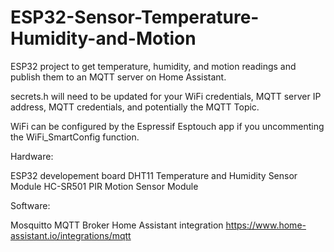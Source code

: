 # ESP32-Sensor-Temperature-Humidity-and-Motion
ESP32 project to get temperature, humidity, and motion readings and publish them to an MQTT server on Home Assistant. 

secrets.h will need to be updated for your WiFi credentials, MQTT server IP address, MQTT credentials, and potentially the MQTT Topic.

WiFi can be configured by the Espressif Esptouch app if you uncommenting the WiFi_SmartConfig function.


Hardware:

ESP32 developement board
DHT11 Temperature and Humidity Sensor Module
HC-SR501 PIR Motion Sensor Module


Software:

Mosquitto MQTT Broker Home Assistant integration
https://www.home-assistant.io/integrations/mqtt


